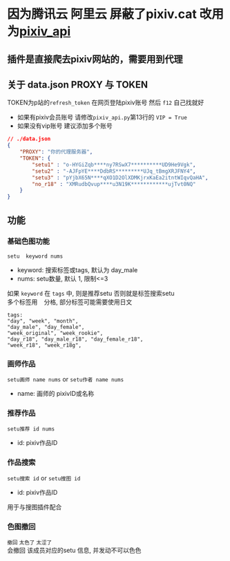 #  因为腾讯云 阿里云 屏蔽了pixiv.cat 改用为[pixiv_api](https://github.com/Mikubill/pixivpy-async)

## 插件是直接爬去pixiv网站的，需要用到代理

## 关于 data.json PROXY 与 TOKEN
TOKEN为p站的`refresh_token` 在网页登陆pixiv账号 然后 `f12` 自己找就好  
- 如果有pixiv会员账号 请修改`pixiv_api.py`第13行的 `VIP = True`  
- 如果没有vip账号 建议添加多个账号  
```json
// ./data.json 
{
    "PROXY": "你的代理服务器",
    "TOKEN": {
        "setu1" : "o-HYGiZqb****ny7RSwX7**********UD9He9Vgk",
        "setu2" : "-AJFpYE****DdbRS*********UJq_tBmgXRJFNY4",
        "setu3" : "pYjbX65N****qXO1D2OlXDMKjrxKaEa2itntWIqvQaHA",
        "no_r18" : "XMRudbQvup****u3N19K************ujTvt0NQ"
    }
}
```

## 功能
### 基础色图功能
`setu  keyword nums`   
- keyword: 搜索标签或tags, 默认为 day_male  
- nums: setu数量, 默认 1, 限制<=3

如果 `keyword` 在 `tags` 中, 则是推荐setu 否则就是标签搜索setu  
多个标签用 ` ` 分格, 部分标签可能需要使用日文
```
tags:
"day", "week", "month", 
"day_male", "day_female", 
"week_original", "week_rookie", 
"day_r18", "day_male_r18", "day_female_r18", 
"week_r18", "week_r18g",

```
### 画师作品
`setu画师 name nums` or `setu作者 name nums`  
- name: 画师的 pixivID或名称  

### 推荐作品
`setu推荐 id nums`  
- id: pixiv作品ID

### 作品搜索
`setu搜索 id` or `setu搜图 id`
- id: pixiv作品ID  

用于与搜图插件配合

### 色图撤回
`撤回` `太色了` `太涩了`  
会撤回 该成员对应的setu 信息, 并发动不可以色色
